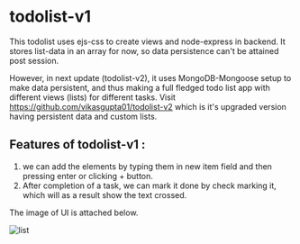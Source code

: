 # todolist-v1
This todolist uses ejs-css to create views and node-express in backend. It stores list-data in an array for now, so data persistence can't be attained post session.

However, in next update (todolist-v2), it uses MongoDB-Mongoose setup to make data persistent, and thus making a full fledged todo list app with different views (lists) for different tasks. 
Visit https://github.com/vikasgupta01/todolist-v2 which is it's upgraded version having persistent data and custom lists.

## Features of todolist-v1 : 
1. we can add the elements by typing them in new item field and then pressing enter or clicking + button.
2. After completion of a task, we can mark it done by check marking it, which will as a result show the text crossed.

The image of UI is attached below. 

![list](https://user-images.githubusercontent.com/52257916/124394607-cbec8e80-dd1d-11eb-8f01-8ceb8cfbaa9f.png)
